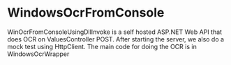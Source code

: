 # WindowsOcrFromConsole
WinOcrFromConsoleUsingDllInvoke is a self hosted ASP.NET Web API that does OCR on ValuesController POST. After starting the server, we also do a mock test using HttpClient. The main code for doing the OCR is in  WindowsOcrWrapper
